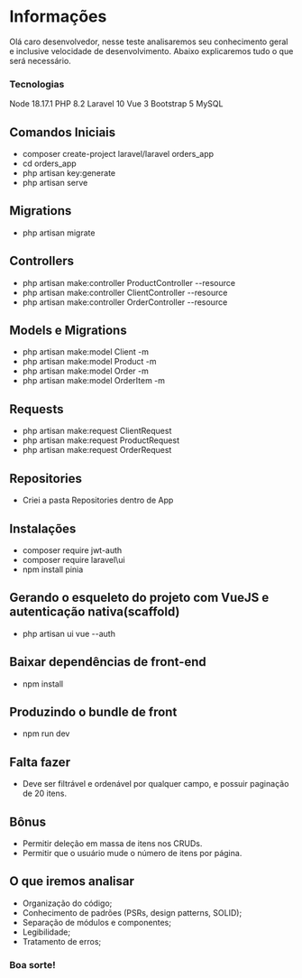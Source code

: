 # Informações

Olá caro desenvolvedor, nesse teste analisaremos seu conhecimento geral e inclusive velocidade de desenvolvimento. Abaixo explicaremos tudo o que será necessário.

### Tecnologias
Node 18.17.1
PHP 8.2
Laravel 10
Vue 3
Bootstrap 5
MySQL

## Comandos Iniciais
- composer create-project laravel/laravel orders_app
- cd orders_app
- php artisan key:generate
- php artisan serve


## Migrations
- php artisan migrate


## Controllers
- php artisan make:controller ProductController --resource
- php artisan make:controller ClientController --resource
- php artisan make:controller OrderController --resource


## Models e Migrations
- php artisan make:model Client -m
- php artisan make:model Product -m
- php artisan make:model Order -m
- php artisan make:model OrderItem -m


## Requests
- php artisan make:request ClientRequest
- php artisan make:request ProductRequest
- php artisan make:request OrderRequest


## Repositories
- Criei a pasta Repositories dentro de App


## Instalações
- composer require jwt-auth
- composer require laravel\ui
- npm install pinia


## Gerando o esqueleto do projeto com VueJS e autenticação nativa(scaffold)
- php artisan ui vue --auth

## Baixar dependências de front-end
- npm install

## Produzindo o bundle de front
- npm run dev






## Falta fazer 
  - Deve ser filtrável e ordenável por qualquer campo, e possuir paginação de 20 itens.

## Bônus
- Permitir deleção em massa de itens nos CRUDs.
- Permitir que o usuário mude o número de itens por página.

## O que iremos analisar

- Organização do código;
- Conhecimento de padrões (PSRs, design patterns, SOLID);
- Separação de módulos e componentes;
- Legibilidade;
- Tratamento de erros;

### Boa sorte!